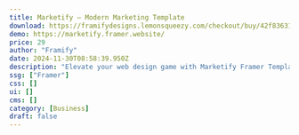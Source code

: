 ```yaml
---
title: Marketify — Modern Marketing Template
download: https://framifydesigns.lemonsqueezy.com/checkout/buy/42f83631-d7b3-4cf8-879b-e71eca5595fd
demo: https://marketify.framer.website/
price: 29
author: "Framify"
date: 2024-11-30T08:58:39.950Z
description: "Elevate your web design game with Marketify Framer Template. This sleek and modern template is designed to help you create stunning and highly functional websites with ease."
ssg: ["Framer"]
css: []
ui: []
cms: []
category: [Business]
draft: false
---
```

